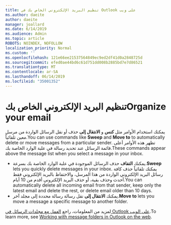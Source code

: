 ```yaml
---
title: تنظيم البريد الإلكتروني الخاص بك في Outlook على ويب
ms.author: daeite
author: daeite
manager: joallard
ms.date: 6/14/2019
ms.audience: Admin
ms.topic: article
ROBOTS: NOINDEX, NOFOLLOW
localization_priority: Normal
ms.custom: ''
ms.openlocfilehash: 121e66ee21537564849ec9ed2df41d0a2848725d
ms.sourcegitcommit: efed0ae44bd6c61d751dd008b2885bd7e7d86521
ms.translationtype: MT
ms.contentlocale: ar-SA
ms.lasthandoff: 06/14/2019
ms.locfileid: "35001352"
---
```

# <a name="organize-your-email"></a><span data-ttu-id="29f15-102">تنظيم البريد الإلكتروني الخاص بك</span><span class="sxs-lookup"><span data-stu-id="29f15-102">Organize your email</span></span>

<span data-ttu-id="29f15-103">يمكنك استخدام الأوامر مثل **كنس** و **الانتقال إلى** حذف أو نقل الرسائل الواردة من مرسل معين تلقائياً.</span><span class="sxs-lookup"><span data-stu-id="29f15-103">You can use commands like **Sweep** and **Move to** to automatically delete or move messages from a particular sender.</span></span> <span data-ttu-id="29f15-104">تظهر هذه الأوامر أعلى قائمة الرسائل عند تحديد رسالة في علبة الوارد الخاصة بك.</span><span class="sxs-lookup"><span data-stu-id="29f15-104">These commands appear above the message list when you select a message in your inbox.</span></span>

- <span data-ttu-id="29f15-105">يمكنك **التفاف** حذف الرسائل الموجودة في علبة الوارد الخاصة بك بسرعة.</span><span class="sxs-lookup"><span data-stu-id="29f15-105">**Sweep** lets you quickly delete messages in your inbox.</span></span> <span data-ttu-id="29f15-106">يمكنك تلقائياً حذف كافة رسائل البريد الإلكتروني الواردة من هذا المرسل، والاحتفاظ بالبريد الإلكتروني فقط أحدث وحذف بقية، أو حذف البريد الإلكتروني أقدم من 10 أيام.</span><span class="sxs-lookup"><span data-stu-id="29f15-106">You can automatically delete all incoming email from that sender, keep only the latest email and delete the rest, or delete email older than 10 days.</span></span>
- <span data-ttu-id="29f15-107">يمكنك **الانتقال إلى** نقل رسالة رسالة محددة إلى مجلد آخر.</span><span class="sxs-lookup"><span data-stu-id="29f15-107">**Move to** lets you move a message a specific message to another folder.</span></span>

<span data-ttu-id="29f15-108">لمزيد من المعلومات، راجع [العمل مع مجلدات الرسائل في Outlook على الويب](https://support.office.com/article/ae0f10d6-54e7-4f29-acd3-78cdc3fdcb9f).</span><span class="sxs-lookup"><span data-stu-id="29f15-108">To learn more, see [Working with message folders in Outlook on the web](https://support.office.com/article/ae0f10d6-54e7-4f29-acd3-78cdc3fdcb9f).</span></span>